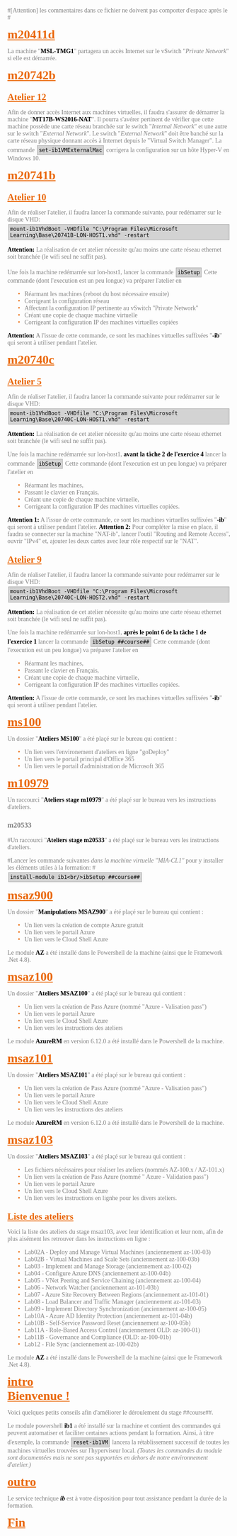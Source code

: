 ﻿#[Attention] les commentaires dans ce fichier ne doivent pas comporter d'espace après le #
# m20411d
La machine "**MSL-TMG1**" partagera un accès Internet sur le vSwitch "*Private Network*" si elle est démarrée.

# m20742b
## Atelier 12
Afin de donner accès Internet aux machines virtuelles, il faudra s'assurer de démarrer la machine "**MT17B-WS2016-NAT**".
Il pourra s'avérer pertinent de vérifier que cette machine possède une carte réseau branchée sur le switch "*Internal Network*" et une autre sur le switch "*External Network*".
Le switch "*External Network*" doit être banché sur la carte réseau physique donnant accès à Internet depuis le "Virtual Switch Manager".
La commande ```set-ib1VMExternalMac``` corrigera la configuration sur un hôte Hyper-V en Windows 10.

# m20741b
## Atelier 10
Afin de réaliser l'atelier, il faudra lancer la commande suivante, pour redémarrer sur le disque VHD:
```mount-ib1VhdBoot -VHDfile "C:\Program Files\Microsoft Learning\Base\20741B-LON-HOST1.vhd" -restart```

**Attention:** La réalisation de cet atelier nécessite qu'au moins une carte réseau ethernet soit branchée (le wifi seul ne suffit pas).

Une fois la machine redémarrée sur lon-host1, lancer la commande ```ibSetup```
Cette commande (dont l'execution est un peu longue) va préparer l'atelier en
 - Réarmant les machines (reboot du host nécessaire ensuite)
 - Corrigeant la configuration réseau
 - Affectant la configuration IP pertinente au vSwitch "Private Network"
 - Créant une copie de chaque machine virtuelle
 - Corrigeant la configuration IP des machines virtuelles copiées

**Attention:** A l'issue de cette commande, ce sont les machines virtuelles suffixées "**-ib**" qui seront à utiliser pendant l'atelier.

# m20740c
## Atelier 5
Afin de réaliser l'atelier, il faudra lancer la commande suivante pour redémarrer sur le disque VHD:
```mount-ib1VhdBoot -VHDfile "C:\Program Files\Microsoft Learning\Base\20740C-LON-HOST1.vhd" -restart```

**Attention:** La réalisation de cet atelier nécessite qu'au moins une carte réseau ethernet soit branchée (le wifi seul ne suffit pas).

Une fois la machine redémarrée sur lon-host1, **avant la tâche 2 de l'exercice 4** lancer la commande ```ibSetup```
Cette commande (dont l'execution est un peu longue) va préparer l'atelier en
 - Réarmant les machines,
 - Passant le clavier en Français,
 - Créant une copie de chaque machine virtuelle,
 - Corrigeant la configuration IP des machines virtuelles copiées.

**Attention 1:** A l'issue de cette commande, ce sont les machines virtuelles suffixées "**-ib**" qui seront à utiliser pendant l'atelier.
**Attention 2:** Pour compléter la mise en place, il faudra se connecter sur la machine "NAT-ib", lancer l'outil "Routing and Remote Access", ouvrir "IPv4" et, ajouter les deux cartes avec leur rôle respectif sur le "NAT".
## Atelier 9
Afin de réaliser l'atelier, il faudra lancer la commande suivante pour redémarrer sur le disque VHD:
```mount-ib1VhdBoot -VHDfile "C:\Program Files\Microsoft Learning\Base\20740C-LON-HOST2.vhd" -restart```

**Attention:** La réalisation de cet atelier nécessite qu'au moins une carte réseau ethernet soit branchée (le wifi seul ne suffit pas).

Une fois la machine redémarrée sur lon-host1, **après le point 6 de la tâche 1 de l'exercice 1** lancer la commande ```ibSetup ##course##```
Cette commande (dont l'execution est un peu longue) va préparer l'atelier en
 - Réarmant les machines,
 - Passant le clavier en Français,
 - Créant une copie de chaque machine virtuelle,
 - Corrigeant la configuration IP des machines virtuelles copiées.

**Attention:** A l'issue de cette commande, ce sont les machines virtuelles suffixées "**-ib**" qui seront à utiliser pendant l'atelier.

# ms100
Un dossier "**Ateliers MS100**" a été plaçé sur le bureau qui contient :
 - Un lien vers l'environement d'ateliers en ligne "goDeploy"
 - Un lien vers le portail principal d'Office 365
 - Un lien vers le portail d'administration de Microsoft 365

# m10979
Un raccourci "**Ateliers stage m10979**" a été plaçé sur le bureau vers les instructions d'ateliers.

### m20533
#Un raccourci "**Ateliers stage m20533**" a été plaçé sur le bureau vers les instructions d'ateliers.
#
#Lancer les commande suivantes *dans la machine virtuelle "MIA-CL1"* pour y installer les éléments utiles à la formation:
#```install-module ib1<br/>ibSetup ##course##```

# msaz900
Un dossier "**Manipulations MSAZ900**" a été plaçé sur le bureau qui contient :
 - Un lien vers la création de compte Azure gratuit
 - Un lien vers le portail Azure
 - Un lien vers le Cloud Shell Azure

Le module **AZ** a été installé dans le Powershell de la machine (ainsi que le Framework .Net 4.8).

# msaz100
Un dossier "**Ateliers MSAZ100**" a été plaçé sur le bureau qui contient :
 - Un lien vers la création de Pass Azure (nommé "Azure - Valisation pass")
 - Un lien vers le portail Azure
 - Un lien vers le Cloud Shell Azure
 - Un lien vers les instructions des ateliers

Le module **AzureRM** en version 6.12.0 a été installé dans le Powershell de la machine.

# msaz101
Un dossier "**Ateliers MSAZ101**" a été plaçé sur le bureau qui contient :
 - Un lien vers la création de Pass Azure (nommé "Azure - Valisation pass")
 - Un lien vers le portail Azure
 - Un lien vers le Cloud Shell Azure
 - Un lien vers les instructions des ateliers

Le module **AzureRM** en version 6.12.0 a été installé dans le Powershell de la machine.

# msaz103
Un dossier "**Ateliers MSAZ103**" a été plaçé sur le bureau qui contient :
 - Les fichiers nécéssaires pour réaliser les ateliers (nommés AZ-100.x / AZ-101.x)
 - Un lien vers la création de Pass Azure (nommé " Azure - Validation pass")
 - Un lien vers le portail Azure
 - Un lien vers le Cloud Shell Azure
 - Un lien vers les instructions en lignhe pour les divers ateliers.
## Liste des ateliers 
 Voici la liste des ateliers du stage msaz103, avec leur identification et leur nom, afin de plus aisément les retrouver dans les instructions en ligne :
 - Lab02A - Deploy and Manage Virtual Machines (anciennement az-100-03)
 - Lab02B - Virtual Machines and Scale Sets (anciennement az-100-03b)
 - Lab03  - Implement and Manage Storage (anciennement az-100-02)
 - Lab04  - Configure Azure DNS (anciennement az-100-04b)
 - Lab05  - VNet Peering and Service Chaining (anciennement az-100-04)
 - Lab06  - Network Watcher (anciennement az-101-03b)
 - Lab07  - Azure Site Recovery Between Regions (anciennement az-101-01)
 - Lab08  - Load Balancer and Traffic Manager (anciennement az-101-03)
 - Lab09  - Implement Directory Synchronization (anciennement az-100-05)
 - Lab10A - Azure AD Identity Protection (anciennement az-101-04b)
 - Lab10B - Self-Service Password Reset (anciennement az-100-05b)
 - Lab11A - Role-Based Access Control (anciennement OLD: az-100-01)
 - Lab11B - Governance and Compliance (OLD: az-100-01b)
 - Lab12  - File Sync (anciennement az-100-02b)

 Le module **AZ** a été installé dans le Powershell de la machine (ainsi que le Framework .Net 4.8).

# intro
<!DOCTYPE html><html><head><title>##course##</title><style>body {padding:10px;color:gray;font-family:tahoma;}h1,h2{color:#EA690B;text-decoration:underline;margin:0em;}h2{margin-top:1em;margin-bottom:0.5em;}li{list-style:none;}li::before{color:#EA690B;content:"\2022";font-size:1em;padding-right:0.7em;}code{border:solid 1px darkgrey;padding:3px;margin:2px;margin-bottom:0px;background-color:lightgrey;display:inline-block;color:black;}strong {font-weight:bold;color:black;}hr {margin:2em;}</style></head><body><h1>Bienvenue !</h1>
Voici quelques petits conseils afin d'améliorer le déroulement du stage ##course##.

Le module powershell **ib1** a été installé sur la machine et contient des commandes qui peuvent automatiser et faciliter certaines actions pendant la formation.
Ainsi, à titre d'exemple, la commande ```reset-ib1VM``` lancera la rétablissement successif de toutes les machines virtuelles trouvées sur l'hyperviseur local.
*(Toutes les commandes du module sont documentées mais ne sont pas supportées en dehors de notre environnement d'atelier.)*
# outro
Le service technique ***ib*** est à votre disposition pour tout assistance pendant la durée de la formation.
</body></html>

# Fin
